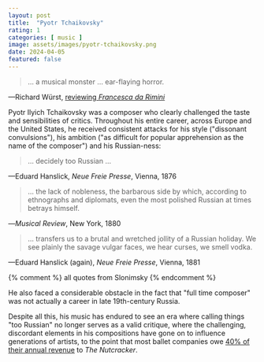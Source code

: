 ```yaml
---
layout: post
title:  "Pyotr Tchaikovsky"
rating: 1
categories: [ music ]
image: assets/images/pyotr-tchaikovsky.png
date: 2024-04-05
featured: false
---
```


> ... a musical monster ... ear-flaying horror.

—Richard Würst, [reviewing _Francesca da Rimini_](https://archive.org/details/lexiconofmusical00nico)

Pyotr Ilyich Tchaikovsky was a composer who clearly challenged the taste and sensibilities of critics. Throughout his entire career, across Europe and the United States, he received consistent attacks for his style ("dissonant convulsions"), his ambition ("as difficult for popular apprehension as the name of the composer") and his Russian-ness:

> ... decidely too Russian ...

—Eduard Hanslick, _Neue Freie Presse_, Vienna, 1876

> ... the lack of nobleness, the barbarous side by which, according to ethnographs and diplomats, even the most polished Russian at times betrays himself.

—_Musical Review_, New York, 1880

> ... transfers us to a brutal and wretched jollity of a Russian holiday. We see plainly the savage vulgar faces, we hear curses, we smell vodka.

—Eduard Hanslick (again), _Neue Freie Presse_, Vienna, 1881

{% comment %} all quotes from Slonimsky {% endcomment %}

He also faced a considerable obstacle in the fact that "full time composer" was not actually a career in late 19th-century Russia.

Despite all this, his music has endured to see an era where calling things "too Russian" no longer serves as a valid critique, where the challenging, discordant elements in his compositions have gone on to influence generations of artists, to the point that most ballet companies owe [40% of their annual revenue](https://www.crainsnewyork.com/article/20131223/ARTS/131229961/the-nutcracker-brings-big-bucks-to-ballet-companies) to _The Nutcracker_.
